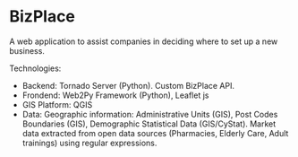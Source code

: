 # BizPlace

A web application to assist companies in deciding where to set up a new business. 

Technologies:
- Backend: Tornado Server (Python). Custom BizPlace API.
- Frondend: Web2Py Framework (Python), Leaflet js
- GIS Platform: QGIS
- Data: Geographic information: Administrative Units (GIS), Post Codes Boundaries (GIS), Demographic Statistical Data (GIS/CyStat). Market data extracted from open data sources (Pharmacies, Elderly Care, Adult trainings) using regular expressions.



